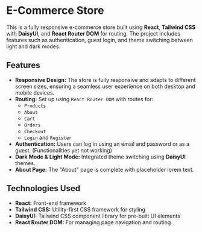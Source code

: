 # E-Commerce Store

This is a fully responsive e-commerce store built using **React**, **Tailwind CSS** with **DaisyUI**, and **React Router DOM** for routing. The project includes features such as authentication, guest login, and theme switching between light and dark modes.

## Features

- **Responsive Design:** The store is fully responsive and adapts to different screen sizes, ensuring a seamless user experience on both desktop and mobile devices.
- **Routing:** Set up using `React Router DOM` with routes for:
  - `Products`
  - `About`
  - `Cart`
  - `Orders`
  - `Checkout`
  - `Login` and `Register`
- **Authentication:** Users can log in using an email and password or as a guest. (Functionalities yet not working)
- **Dark Mode & Light Mode:** Integrated theme switching using **DaisyUI** themes.
- **About Page:** The "About" page is complete with placeholder lorem text.

## Technologies Used

- **React:** Front-end framework
- **Tailwind CSS:** Utility-first CSS framework for styling
- **DaisyUI:** Tailwind CSS component library for pre-built UI elements
- **React Router DOM:** For managing page navigation and routing

